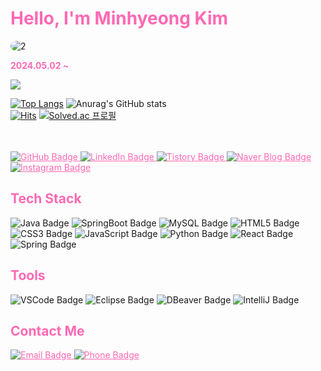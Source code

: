 <!DOCTYPE html>
<html lang="en">
<head>
  <meta charset="UTF-8">
  <meta name="viewport" content="width=device-width, initial-scale=1.0">
</head>
<body>
  <h1 style="color: #ff69b4; text-align: left;">Hello, I'm Minhyeong Kim</h1>

  <p style="text-align: left;">
    <img src="https://i.ibb.co/Z1HprSv/2.jpg" alt="2" border="0" style="border-radius: 50%;">
  </p>

  <p style="color: #ff69b4; text-align: left;">
    <b>2024.05.02 ~</b>
  </p>
  
  <a href="https://github.com/devxb/gitanimals">
    <img src="https://render.gitanimals.org/farms/{MinhyeongKim0412}"/>
  </a>
  
[![Top Langs](https://github-readme-stats.vercel.app/api/top-langs/?username=MinhyeongKim0412&layout=compact)](https://github.com/MinhyeongKim0412/github-readme-stats)
   ![Anurag's GitHub stats](https://github-readme-stats.vercel.app/api?username=MinhyeongKim0412&hide=contribs,prs&show_icons=true&theme=테마)
   <br>
   [![Hits](https://hits.seeyoufarm.com/api/count/incr/badge.svg?url=https%3A%2F%2Fgithub.com%2FMinhyeongKim0412%2Fhit-counter&count_bg=%2379C83D&title_bg=%23FF96C8&icon=&icon_color=%23E7E7E7&title=%EB%B0%A9%EB%AC%B8%EC%9E%90+%EC%88%98&edge_flat=false)](https://hits.seeyoufarm.com)
   [![Solved.ac
프로필](http://mazassumnida.wtf/api/mini/generate_badge?boj=m1nbr0)](https://solved.ac/m1nbr0)
   <br>
   <br>
   <br>
  <p style="text-align: left;">
    <a href="https://github.com/MinhyeongKim0412" style="color: #ff69b4;">
      <img class="badge" src="https://img.shields.io/badge/GitHub-181717?style=for-the-badge&logo=github&logoColor=white" alt="GitHub Badge">
    </a>
    <a href="https://linkedin.com/in/민형-김-814b1a309/" style="color: #ff69b4;">
      <img class="badge" src="https://img.shields.io/badge/LinkedIn-0A66C2?style=for-the-badge&logo=linkedin&logoColor=white" alt="LinkedIn Badge">
    </a>
    <a href="https://m1nbr0.tistory.com/" style="color: #ff69b4;">
      <img class="badge" src="https://img.shields.io/badge/Tistory-000000?style=for-the-badge&logo=tistory&logoColor=white" alt="Tistory Badge">
    </a>
    <a href="https://blog.naver.com/m1nbr0412" style="color: #ff69b4;">
      <img class="badge" src="https://img.shields.io/badge/NaverBlog-03C75A?style=for-the-badge&logo=naver&logoColor=white" alt="Naver Blog Badge">
    </a>
    <a href="https://www.instagram.com/078n40?igsh=OHpkOWF6bm5xbDJj" style="color: #ff69b4;">
      <img class="badge" src="https://img.shields.io/badge/Instagram-E4405F?style=for-the-badge&logo=instagram&logoColor=white" alt="Instagram Badge">
    </a>
  </p>

  <h2 style="color: #ff69b4; text-align: left;">Tech Stack</h2>
  <p style="text-align: left;">
    <img class="badge" src="https://img.shields.io/badge/Java-007396?style=for-the-badge&logo=java&logoColor=white" alt="Java Badge">
    <img class="badge" src="https://img.shields.io/badge/SpringBoot-6DB33F?style=for-the-badge&logo=springboot&logoColor=white" alt="SpringBoot Badge">
    <img class="badge" src="https://img.shields.io/badge/MySQL-4479A1?style=for-the-badge&logo=mysql&logoColor=white" alt="MySQL Badge">
    <img class="badge" src="https://img.shields.io/badge/HTML5-E34F26?style=for-the-badge&logo=html5&logoColor=white" alt="HTML5 Badge">
    <img class="badge" src="https://img.shields.io/badge/CSS3-1572B6?style=for-the-badge&logo=css3&logoColor=white" alt="CSS3 Badge">
    <img class="badge" src="https://img.shields.io/badge/JavaScript-F7DF1E?style=for-the-badge&logo=javascript&logoColor=black" alt="JavaScript Badge">
    <img class="badge" src="https://img.shields.io/badge/Python-3776AB?style=for-the-badge&logo=python&logoColor=white" alt="Python Badge">
    <img class="badge" src="https://img.shields.io/badge/React-20232A?style=for-the-badge&logo=react&logoColor=61DAFB" alt="React Badge">
      <img class="badge" src="https://img.shields.io/badge/Spring-6DB33F?style=for-the-badge&logo=spring&logoColor=white" alt="Spring Badge">
  </p>

  <h2 style="color: #ff69b4; text-align: left;">Tools</h2>
  <p style="text-align: left;">
    <img class="badge" src="https://img.shields.io/badge/VSCode-007ACC?style=for-the-badge&logo=visual-studio-code&logoColor=white" alt="VSCode Badge">
    <img class="badge" src="https://img.shields.io/badge/Eclipse-2C2255?style=for-the-badge&logo=eclipse&logoColor=white" alt="Eclipse Badge">
    <img class="badge" src="https://img.shields.io/badge/DBeaver-1E8CBE?style=for-the-badge&logo=dbeaver&logoColor=white" alt="DBeaver Badge">
    <img class="badge" src="https://img.shields.io/badge/IntelliJ-000000?style=for-the-badge&logo=intellij-idea&logoColor=white" alt="IntelliJ Badge">
  </p>

  <h2 style="color: #ff69b4; text-align: left;">Contact Me</h2>
  <p style="text-align: left;">
    <a href="mailto:kimminhyeong9804@gmail.com" style="color: #ff69b4;">
      <img class="badge" src="https://img.shields.io/badge/Email-D14836?style=for-the-badge&logo=gmail&logoColor=white" alt="Email Badge">
    </a>
    <a href="tel:+82 1098489804" style="color: #ff69b4;">
      <img class="badge" src="https://img.shields.io/badge/Phone-25D366?style=for-the-badge&logo=whatsapp&logoColor=white" alt="Phone Badge">
    </a>
  </p>
</body>
</html>
